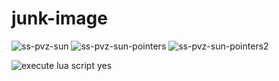 # junk-image

![ss-pvz-sun](https://user-images.githubusercontent.com/85774070/216296875-1eb50a24-01d9-476c-8c6e-a75de9cafbcf.png)
![ss-pvz-sun-pointers](https://user-images.githubusercontent.com/85774070/216293500-f0c8c69c-ec53-4e0b-874e-3fcc9928ffc9.png)
![ss-pvz-sun-pointers2](https://user-images.githubusercontent.com/85774070/216293508-88527be4-ce6a-4973-9465-8f6d22bf1e29.png)

![execute lua script yes](https://github.com/pxcvbe/junk-image/assets/85774070/7d181e39-dfbf-4625-b4a2-576e4b212f00)

